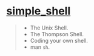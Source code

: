 # [**simple_shell**](https://alx-intranet.hbtn.io/projects/235 "simple_shell Project")

> * The Unix Shell.
> * The Thompson Shell.
> * Coding your own shell.
> * man `sh`.
